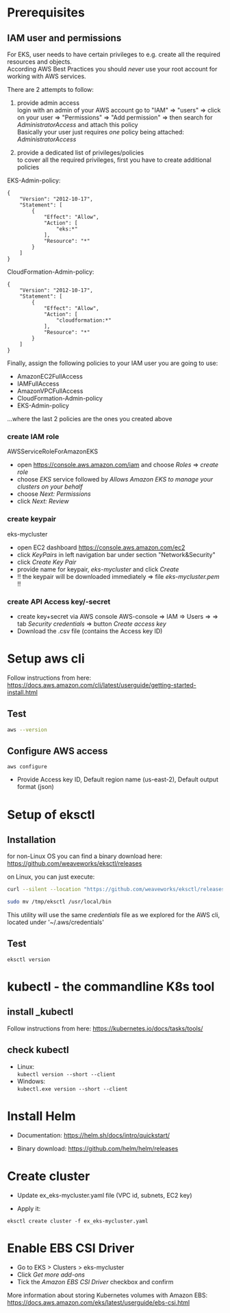 # Prerequisites


## IAM user and permissions
For EKS, user needs to have certain privileges to e.g. create all the required resources and objects.  
According AWS Best Practices you should *never* use your root account for working with AWS services. 

There are 2 attempts to follow:

1. provide admin access  
login with an admin of your AWS account
go to "IAM" => "users" => click on your user => "Permissions" => "Add permission" => then search for _AdministratorAccess_ and attach this policy  
Basically your user just requires *one* policy being attached:  _AdministratorAccess_

2. provide a dedicated list of privileges/policies  
to cover all the required privileges, first you have to create additional policies  

EKS-Admin-policy:
```
{
    "Version": "2012-10-17",
    "Statement": [
        {
            "Effect": "Allow",
            "Action": [
                "eks:*"
            ],
            "Resource": "*"
        }
    ]
}
```

CloudFormation-Admin-policy:
```
{
    "Version": "2012-10-17",
    "Statement": [
        {
            "Effect": "Allow",
            "Action": [
                "cloudformation:*"
            ],
            "Resource": "*"
        }
    ]
}
```
Finally, assign the following policies to your IAM user you are going to use:
  - AmazonEC2FullAccess
  - IAMFullAccess
  - AmazonVPCFullAccess
  - CloudFormation-Admin-policy
  - EKS-Admin-policy  

...where the last 2 policies are the ones you created above

### create IAM role
AWSServiceRoleForAmazonEKS 

* open https://console.aws.amazon.com/iam and choose _Roles_ => _create role_  
* choose _EKS_ service followed by _Allows Amazon EKS to manage your clusters on your behalf_  
* choose _Next: Permissions_
* click _Next: Review_

### create keypair
eks-mycluster

* open EC2 dashboard https://console.aws.amazon.com/ec2
* click _KeyPairs_ in left navigation bar under section "Network&Security"
* click _Create Key Pair_
* provide name for keypair, _eks-mycluster_ and click *_Create_*
* !! the keypair will be downloaded immediately => file *eks-mycluster.pem* !!

### create API Access key/-secret
* create key+secret via AWS console
  AWS-console => IAM => Users => <your user> => tab *Security credentials* => button *Create access key*
* Download the .csv file (contains the Access key ID)

# Setup aws cli

Follow instructions from here: https://docs.aws.amazon.com/cli/latest/userguide/getting-started-install.html

## Test
```bash
aws --version
```
## Configure AWS access
```
aws configure
```
* Provide Access key ID, Default region name (us-east-2), Default output format (json)


# Setup of eksctl 

## Installation
for non-Linux OS you can find a binary download here:
https://github.com/weaveworks/eksctl/releases

on Linux, you can just execute:

```bash
curl --silent --location "https://github.com/weaveworks/eksctl/releases/download/latest_release/eksctl_$(uname -s)_amd64.tar.gz" | tar xz -C /tmp  

sudo mv /tmp/eksctl /usr/local/bin
```

This utility will use the same _credentials_ file as we explored for the AWS cli, located under '~/.aws/credentials'

## Test
```eksctl version```


# kubectl - the commandline K8s tool


## install _kubectl

Follow instructions from here: https://kubernetes.io/docs/tasks/tools/

## check kubectl

* Linux:  
```kubectl version --short --client```
* Windows:  
```kubectl.exe version --short --client```


# Install Helm

* Documentation:
https://helm.sh/docs/intro/quickstart/

* Binary download:
https://github.com/helm/helm/releases



# Create cluster

* Update ex_eks-mycluster.yaml file (VPC id, subnets, EC2 key)

* Apply it: 

```eksctl create cluster -f ex_eks-mycluster.yaml```


# Enable EBS CSI Driver

* Go to EKS > Clusters > eks-mycluster
* Click _Get more add-ons_
* Tick the _Amazon EBS CSI Driver_ checkbox and confirm

More information about storing Kubernetes volumes with Amazon EBS:
https://docs.aws.amazon.com/eks/latest/userguide/ebs-csi.html

